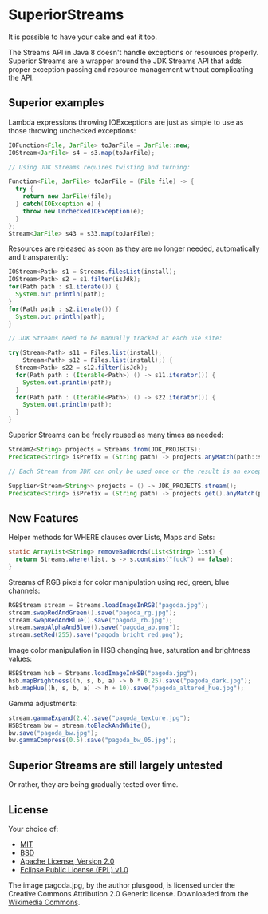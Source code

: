 SuperiorStreams
===============

It is possible to have your cake and eat it too.

The Streams API in Java 8 doesn't handle exceptions or resources properly. Superior Streams are a wrapper around the JDK Streams API that adds proper exception passing and resource management without complicating the API.

## Superior examples

Lambda expressions throwing IOExceptions are just as simple to use as those throwing unchecked exceptions:

```java
IOFunction<File, JarFile> toJarFile = JarFile::new;
IOStream<JarFile> s4 = s3.map(toJarFile);

// Using JDK Streams requires twisting and turning:

Function<File, JarFile> toJarFile = (File file) -> {
  try {
    return new JarFile(file);
  } catch(IOException e) {
    throw new UncheckedIOException(e);
  }
};
Stream<JarFile> s43 = s33.map(toJarFile);
```

Resources are released as soon as they are no longer needed, automatically and transparently:

```java
IOStream<Path> s1 = Streams.filesList(install);
IOStream<Path> s2 = s1.filter(isJdk);
for(Path path : s1.iterate()) {
  System.out.println(path);
}
for(Path path : s2.iterate()) {
  System.out.println(path);
}

// JDK Streams need to be manually tracked at each use site:

try(Stream<Path> s11 = Files.list(install); 
    Stream<Path> s12 = Files.list(install);) {
  Stream<Path> s22 = s12.filter(isJdk);
  for(Path path : (Iterable<Path>) () -> s11.iterator()) {
    System.out.println(path);
  }
  for(Path path : (Iterable<Path>) () -> s22.iterator()) {
    System.out.println(path);
  }
}
```

Superior Streams can be freely reused as many times as needed:

```java
Stream2<String> projects = Streams.from(JDK_PROJECTS);
Predicate<String> isPrefix = (String path) -> projects.anyMatch(path::startsWith);

// Each Stream from JDK can only be used once or the result is an exception at runtime: 

Supplier<Stream<String>> projects = () -> JDK_PROJECTS.stream();
Predicate<String> isPrefix = (String path) -> projects.get().anyMatch(path::startsWith);
```

## New Features

Helper methods for WHERE clauses over Lists, Maps and Sets:

```java
static ArrayList<String> removeBadWords(List<String> list) {
  return Streams.where(list, s -> s.contains("fuck") == false);
}
```

Streams of RGB pixels for color manipulation using red, green, blue channels:

```java
RGBStream stream = Streams.loadImageInRGB("pagoda.jpg");
stream.swapRedAndGreen().save("pagoda_rg.jpg");
stream.swapRedAndBlue().save("pagoda_rb.jpg");
stream.swapAlphaAndBlue().save("pagoda_ab.png");
stream.setRed(255).save("pagoda_bright_red.png");
```

Image color manipulation in HSB changing hue, saturation and brightness values:

```java
HSBStream hsb = Streams.loadImageInHSB("pagoda.jpg");
hsb.mapBrightness((h, s, b, a) -> b * 0.25).save("pagoda_dark.jpg");
hsb.mapHue((h, s, b, a) -> h + 10).save("pagoda_altered_hue.jpg");
```

Gamma adjustments:

```java
stream.gammaExpand(2.4).save("pagoda_texture.jpg");
HSBStream bw = stream.toBlackAndWhite();
bw.save("pagoda_bw.jpg");
bw.gammaCompress(0.5).save("pagoda_bw_05.jpg");
```

## Superior Streams are still largely untested

Or rather, they are being gradually tested over time.

## License

Your choice of:
- [MIT](http://opensource.org/licenses/MIT) 
- [BSD](http://opensource.org/licenses/bsd-license.php) 
- [Apache License, Version 2.0](http://www.apache.org/licenses/LICENSE-2.0) 
- [Eclipse Public License (EPL) v1.0](http://wiki.eclipse.org/EPL)

The image pagoda.jpg, by the author plusgood, is licensed under the Creative Commons Attribution 2.0 Generic license. Downloaded from the [Wikimedia Commons](http://en.wikipedia.org/wiki/File:Silverpagoda.jpg).